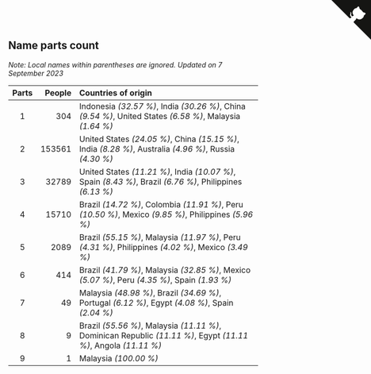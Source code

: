 ## Name parts count

*Note: Local names within parentheses are ignored.*
*Updated on  7 September 2023*

| Parts | People | Countries of origin |
| :--: | ---: | :--- |
| 1 | 304 | Indonesia *(32.57 %)*, India *(30.26 %)*, China *(9.54 %)*, United States *(6.58 %)*, Malaysia *(1.64 %)* |
| 2 | 153561 | United States *(24.05 %)*, China *(15.15 %)*, India *(8.28 %)*, Australia *(4.96 %)*, Russia *(4.30 %)* |
| 3 | 32789 | United States *(11.21 %)*, India *(10.07 %)*, Spain *(8.43 %)*, Brazil *(6.76 %)*, Philippines *(6.13 %)* |
| 4 | 15710 | Brazil *(14.72 %)*, Colombia *(11.91 %)*, Peru *(10.50 %)*, Mexico *(9.85 %)*, Philippines *(5.96 %)* |
| 5 | 2089 | Brazil *(55.15 %)*, Malaysia *(11.97 %)*, Peru *(4.31 %)*, Philippines *(4.02 %)*, Mexico *(3.49 %)* |
| 6 | 414 | Brazil *(41.79 %)*, Malaysia *(32.85 %)*, Mexico *(5.07 %)*, Peru *(4.35 %)*, Spain *(1.93 %)* |
| 7 | 49 | Malaysia *(48.98 %)*, Brazil *(34.69 %)*, Portugal *(6.12 %)*, Egypt *(4.08 %)*, Spain *(2.04 %)* |
| 8 | 9 | Brazil *(55.56 %)*, Malaysia *(11.11 %)*, Dominican Republic *(11.11 %)*, Egypt *(11.11 %)*, Angola *(11.11 %)* |
| 9 | 1 | Malaysia *(100.00 %)* |


<a href="https://github.com/JustinTimeCuber/wca_statistics" class="github-corner" aria-label="View source on Github"><svg width="80" height="80" viewBox="0 0 250 250" style="fill:#151513; color:#fff; position: absolute; top: 0; border: 0; right: 0;" aria-hidden="true"><path d="M0,0 L115,115 L130,115 L142,142 L250,250 L250,0 Z"></path><path d="M128.3,109.0 C113.8,99.7 119.0,89.6 119.0,89.6 C122.0,82.7 120.5,78.6 120.5,78.6 C119.2,72.0 123.4,76.3 123.4,76.3 C127.3,80.9 125.5,87.3 125.5,87.3 C122.9,97.6 130.6,101.9 134.4,103.2" fill="currentColor" style="transform-origin: 130px 106px;" class="octo-arm"></path><path d="M115.0,115.0 C114.9,115.1 118.7,116.5 119.8,115.4 L133.7,101.6 C136.9,99.2 139.9,98.4 142.2,98.6 C133.8,88.0 127.5,74.4 143.8,58.0 C148.5,53.4 154.0,51.2 159.7,51.0 C160.3,49.4 163.2,43.6 171.4,40.1 C171.4,40.1 176.1,42.5 178.8,56.2 C183.1,58.6 187.2,61.8 190.9,65.4 C194.5,69.0 197.7,73.2 200.1,77.6 C213.8,80.2 216.3,84.9 216.3,84.9 C212.7,93.1 206.9,96.0 205.4,96.6 C205.1,102.4 203.0,107.8 198.3,112.5 C181.9,128.9 168.3,122.5 157.7,114.1 C157.9,116.9 156.7,120.9 152.7,124.9 L141.0,136.5 C139.8,137.7 141.6,141.9 141.8,141.8 Z" fill="currentColor" class="octo-body"></path></svg></a><style>.github-corner:hover .octo-arm{animation:octocat-wave 560ms ease-in-out}@keyframes octocat-wave{0%,100%{transform:rotate(0)}20%,60%{transform:rotate(-25deg)}40%,80%{transform:rotate(10deg)}}@media (max-width:500px){.github-corner:hover .octo-arm{animation:none}.github-corner .octo-arm{animation:octocat-wave 560ms ease-in-out}}</style>
